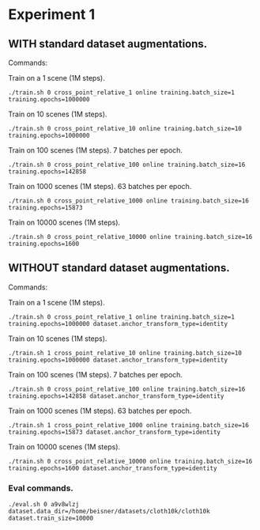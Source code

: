 # Experiment 1

## WITH standard dataset augmentations.

Commands:

Train on a 1 scene (1M steps).
```
./train.sh 0 cross_point_relative_1 online training.batch_size=1 training.epochs=1000000
```

Train on 10 scenes (1M steps).
```
./train.sh 0 cross_point_relative_10 online training.batch_size=10 training.epochs=1000000
```

Train on 100 scenes (1M steps). 7 batches per epoch.
```
./train.sh 0 cross_point_relative_100 online training.batch_size=16 training.epochs=142858
```

Train on 1000 scenes (1M steps). 63 batches per epoch.
```
./train.sh 0 cross_point_relative_1000 online training.batch_size=16 training.epochs=15873
```

Train on 10000 scenes (1M steps).
```
./train.sh 0 cross_point_relative_10000 online training.batch_size=16 training.epochs=1600
```

## WITHOUT standard dataset augmentations.

Commands:

Train on a 1 scene (1M steps).
```
./train.sh 0 cross_point_relative_1 online training.batch_size=1 training.epochs=1000000 dataset.anchor_transform_type=identity
```

Train on 10 scenes (1M steps).
```
./train.sh 1 cross_point_relative_10 online training.batch_size=10 training.epochs=1000000 dataset.anchor_transform_type=identity
```

Train on 100 scenes (1M steps). 7 batches per epoch.
```
./train.sh 0 cross_point_relative_100 online training.batch_size=16 training.epochs=142858 dataset.anchor_transform_type=identity
```

Train on 1000 scenes (1M steps). 63 batches per epoch.
```
./train.sh 1 cross_point_relative_1000 online training.batch_size=16 training.epochs=15873 dataset.anchor_transform_type=identity
```

Train on 10000 scenes (1M steps).
```
./train.sh 0 cross_point_relative_10000 online training.batch_size=16 training.epochs=1600 dataset.anchor_transform_type=identity
```


### Eval commands.

```
./eval.sh 0 a9v8wlzj dataset.data_dir=/home/beisner/datasets/cloth10k/cloth10k dataset.train_size=10000
